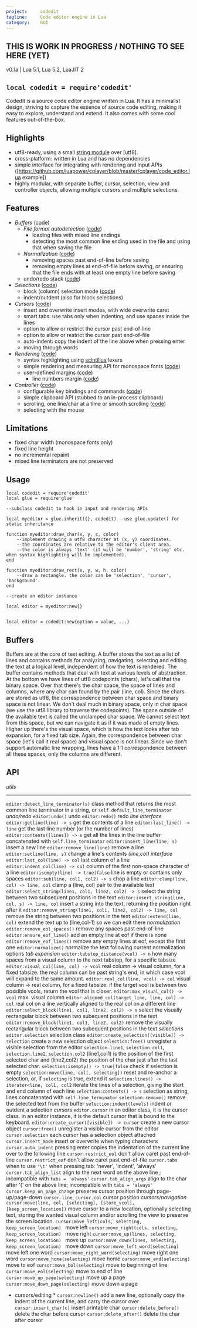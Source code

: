 ```yaml
---
project:     codedit
tagline:     Code editor engine in Lua
category:    GUI
---
```


##  THIS IS WORK IN PROGRESS / NOTHING TO SEE HERE (YET)

v0.1a | Lua 5.1, Lua 5.2, LuaJIT 2

## `local codedit = require'codedit'`

Codedit is a source code editor engine written in Lua. It has a minimalist design, striving to capture the
essence of source code editing, making it easy to explore, understand and extend.
It also comes with some cool features out-of-the-box.

## Highlights

  * utf8-ready, using a small [string module](https://github.com/luapower/codedit/blob/master/codedit_str.lua) over [utf8].
  * cross-platform: written in Lua and has no dependencies
  * simple interface for integrating with rendering and input APIs ([https://github.com/luapower/cplayer/blob/master/cplayer/code_editor.lua example])
  * highly modular, with separate buffer, cursor, selection, view and controller objects, allowing multiple cursors and multiple selections.

## Features

  * *Buffers* ([code](https://github.com/luapower/codedit/blob/master/codedit_buffer.lua))
    * *File format autodetection* ([code](https://github.com/luapower/codedit/blob/master/codedit_detect.lua))
      * loading files with mixed line endings
      * detecting the most common line ending used in the file and using that when saving the file
    * *Normalization* ([code](https://github.com/luapower/codedit/blob/master/codedit_normal.lua))
      * removing spaces past end-of-line before saving
      * removing empty lines at end-of-file before saving, or ensuring that the file ends with at least one empty line before saving
    * undo/redo stack ([code](https://github.com/luapower/codedit/blob/master/codedit_undo.lua))
  * *Selections* ([code](https://github.com/luapower/codedit/blob/master/codedit_selction.lua))
    * block (column) selection mode ([code](https://github.com/luapower/codedit/blob/master/codedit_blocksel.lua))
    * indent/outdent (also for block selections)
  * *Cursors* ([code](https://github.com/luapower/codedit/blob/master/codedit_cursor.lua))
    * insert and overwrite insert modes, with wide overwrite caret
    * smart tabs: use tabs only when indenting, and use spaces inside the lines
    * option to allow or restrict the cursor past end-of-line
    * option to allow or restrict the cursor past end-of-file
    * auto-indent: copy the indent of the line above when pressing enter
    * moving through words
  * *Rendering* ([code](https://github.com/luapower/codedit/blob/master/codedit_render.lua))
    * syntax highlighting using [scintillua](http://foicica.com/scintillua/) lexers
    * simple rendering and measuring API for monospace fonts ([code](https://github.com/luapower/codedit/blob/master/codedit_metrics.lua))
    * user-defined margins ([code](https://github.com/luapower/codedit/blob/master/codedit_margin.lua))
      * line numbers margin ([code](https://github.com/luapower/codedit/blob/master/codedit_line_numbers.lua))
  * *Controller* ([code](https://github.com/luapower/codedit/blob/master/codedit_editor.lua))
    * configurable key bindings and commands ([code](https://github.com/luapower/codedit/blob/master/codedit_keys.lua))
    * simple clipboard API (stubbed to an in-process clipboard)
    * scrolling, one line/char at a time or smooth scrolling ([code](https://github.com/luapower/codedit/blob/master/codedit_scroll.lua))
    * selecting with the mouse


## Limitations

  * fixed char width (monospace fonts only)
  * fixed line height
  * no incremental repaint
  * mixed line terminators are not preserved

## Usage

	local codedit = require'codedit'
	local glue = require'glue'

	--subclass codedit to hook in input and rendering APIs

	local myeditor = glue.inherit({}, codedit) --use glue.update() for static inheritance

	function myeditor:draw_char(x, y, c, color)
		--implement drawing a utf8 character at (x, y) coordinates.
		--the coordinates are relative to the editor's client area.
		--the color is always 'text' (it will be 'number', 'string' etc. when syntax highlighting will be implemented).
	end

	function myeditor:draw_rect(x, y, w, h, color)
		--draw a rectangle. the color can be 'selection', 'cursor', 'background'.
	end

	--create an editor instance

	local editor = myeditor:new{}


	local editor = codedit:new{option = value, ...}


## Buffers

Buffers are at the core of text editing. A buffer stores the text as a list of lines and contains methods for analyzing,
navigating, selecting and editing the text at a logical level, independent of how the text is rendered.
The buffer contains methods that deal with text at various levels of abstraction. At the bottom we have lines of
utf8 codepoints (chars), let's call that the binary space. Over that there's the char space, the space of lines
and columns, where any char can found by the pair (line, col). Since the chars are stored as utf8, the correspondence
between char space and binary space is not linear. We don't deal much in binary space, only in char space
(we use the utf8 library to traverse the codepoints). The space outside of the available text is called the unclamped
char space. We cannot select text from this space, but we can navigate it as if it was made of empty lines.
Higher up there's the visual space, which is how the text looks after tab expansion, for a fixed tab size.
Again, the correspondence between char space (let's call it real space) and visual space is not linear.
Since we don't support automatic line wrapping, lines have a 1:1 correspondence between all these spaces,
only the columns are different.


## API

*utils*
----------------------------------------------------------------------------------------- ----------------------------------------------------------------------------------------------
`editor:detect_line_terminator(s)`                                                                            class method that returns the most common line terminator in a string, or `self.default_line_terminator`
*undo/redo*
`editor:undo()`                                                                            undo
`editor:redo()`                                                                            redo
*line interface*
`editor:getline(line) -> s`                                                                            get the contents of a line
`editor:last_line() -> line`                                                                            get the last line number (or the number of lines)
`editor:contents([lines]) -> s`                                                                            get all the lines in the line buffer concatenated with `self.line_terminator`
`editor:insert_line(line, s)`                                                                            insert a new line
`editor:remove_line(line)`                                                                            remove a line
`editor:setline(line, s)`                                                                            change a line's contents
*(line,col) interface*
`editor:last_col(line) -> col`                                                                            last column of a line
`editor:indent_col(line) -> col`                                                                            column of the first non-space character of a line
`editor:isempty(line) -> true|false`                                                                            line is empty or contains only spaces
`editor:sub(line, col1, col2) -> s`                                                                            chop a line
`editor:clamp(line, col) -> line, col`                                                                            clamp a (line, col) pair to the available text
`editor:select_string(line1, col1, line2, col2) -> s`                                                                            select the string between two subsequent positions in the text
`editor:insert_string(line, col, s) -> line, col`                                                                            insert a string into the text, returning the position right after it
`editor:remove_string(line1, col1, line2, col2) -> line, col`                                                                            remove the string between two positions in the text
`editor:extend(line, col)`                                                                            extend the text up to (line,col-1) so we can edit there
*normalization*
`editor:remove_eol_spaces()`                                                                            remove any spaces past end-of-line
`editor:ensure_eof_line()`                                                                            add an empty line at eof if there is none
`editor:remove_eof_lines()`                                                                            remove any empty lines at eof, except the first one
`editor:normalize()`                                                                            normalize the text following current normalization options
*tab expansion*
`editor:tabstop_distance(vcol) -> n`                                                                            how many spaces from a visual column to the next tabstop, for a specific tabsize
`editor:visual_col(line, col) -> vcol`                                                                            real column -> visual column, for a fixed tabsize. the real column can be past string's end, in which case vcol will expand to the same amount.
`editor:real_col(line, vcol) -> col`                                                                            visual column -> real column, for a fixed tabsize. if the target vcol is between two possible vcols, return the vcol that is closer.
`editor:max_visual_col() -> vcol`                                                                            max. visual column
`editor:aligned_col(target_line, line, col) -> col`                                                                            real col on a line vertically aligned to the real col on a different line
`editor:select_block(line1, col1, line2, col2) -> s`                                                                            select the visually rectangular block between two subequent positions in the text
`editor:remove_block(line1, col1, line2, col2)`                                                                            remove the visually rectangular block between two subequent positions in the text
*selections*
`editor.selection`                                                                            selection class
`editor:create_selection([visible]) -> selection`                                                                            create a new selection object
`selection:free()`                                                                            unregister a visible selection from the editor
`selection.line1`, `selection.col1`, `selection.line2`, `selection.col2`                                                                            (line1,col1) is the position of the first selected char and (line2,col2) the position of the char just after the last selected char.
`selection:isempty() -> true|false`                                                                            check if selection is empty
`selection:move(line, col[, selecting])`                                                                            reset and re-anchor a selection, or, if `selecting` is true, extend it
`selection:lines() -> iterator<line, col1, col2`                                                                            iterate the lines of a selection, giving the start and end column of each line
`selection:contents() -> s`                                                                            selection as string, lines concatenated with `self.line_terminator`
`selection:remove()`                                                                            remove the selected text from the buffer
`selection:indent(levels)`                                                                            indent or outdent a selection
*cursors*
`editor.cursor`                                                                            in an editor class, it is the cursor class. in an editor instance, it is the default cursor that is bound to the keyboard.
`editor:create_cursor([visible]) -> cursor`                                                                            create a new cursor object
`cursor:free()`                                                                            unregister a visible cursor from the editor
`cursor.selection`                                                                            each cursor has a selection object attached
`cursor.insert_mode`                                                                            insert or overwrite when typing characters
`cursor.auto_indent`                                                                            pressing enter copies the indentation of the current line over to the following line
`cursor.restrict_eol`                                                                            don't allow caret past end-of-line
`cursor.restrict_eof`                                                                            don't allow caret past end-of-file
`cursor.tabs`                                                                            when to use `'\t'` when pressing tab: 'never', 'indent', 'always'
`cursor.tab_align_list`                                                                            align to the next word on the above line ; incompatible with `tabs = 'always'`
`cursor.tab_align_args`                                                                            align to the char after '(' on the above line; incompatible with `tabs = 'always'`
`cursor.keep_on_page_change`                                                                            preserve cursor position through page-up/page-down
`cursor.line`, `cursor.col`                                                                            cursor position
*cursors/navigation*
`cursor:move(line, col, [selecting], [store_vcol], [keep_screen_location])`                                                                            move cursor to a new location, optionally selecting text, storing the wanted visual column and/or scrolling the view to preserve the screen location.
`cursor:move_left(cols, selecting, keep_screen_location) `                                                                            move left
`cursor:move_right(cols, selecting, keep_screen_location) `                                                                            move right
`cursor:move_up(lines, selecting, keep_screen_location) `                                                                            move up
`cursor:move_down(lines, selecting, keep_screen_location) `                                                                            move down
`cursor:move_left_word(selecting)`                                                                            move left one word
`cursor:move_right_word(selecting)`                                                                            move right one word
`cursor:move_home(selecting)`                                                                            move home
`cursor:move_end(selecting)`                                                                            move to eof
`cursor:move_bol(selecting)`                                                                            move to beginning of line
`cursor:move_eol(selecting)`                                                                            move to end of line
`cursor:move_up_page(selecting)`                                                                            move up a page
`cursor:move_down_page(selecting)`                                                                            move down a page
* cursors/editing *
`cursor:newline()`                                                                            add a new line, optionally copy the indent of the current line, and carry the cursor over
`cursor:insert_char(c)`                                                                            insert printable char
`cursor:delete_before()`                                                                            delete the char before cursor
`cursor:delete_after()`                                                                            delete the char after cursor

